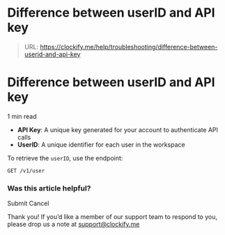 # Difference between userID and API key

> URL: https://clockify.me/help/troubleshooting/difference-between-userid-and-api-key

# Difference between userID and API key

1 min read

* **API Key**: A unique key generated for your account to authenticate API calls
* **UserID**: A unique identifier for each user in the workspace

To retrieve the `userID`, use the endpoint:

```
GET /v1/user
```

### Was this article helpful?

Submit
Cancel

Thank you! If you’d like a member of our support team to respond to you, please drop us a note at support@clockify.me